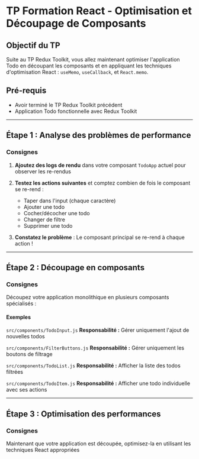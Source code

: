 # TP Formation React - Optimisation et Découpage de Composants

## Objectif du TP
Suite au TP Redux Toolkit, vous allez maintenant optimiser l'application Todo en découpant les composants et en appliquant les techniques d'optimisation React : `useMemo`, `useCallback`, et `React.memo`.

## Pré-requis
- Avoir terminé le TP Redux Toolkit précédent
- Application Todo fonctionnelle avec Redux Toolkit

---

## Étape 1 : Analyse des problèmes de performance

### Consignes
1. **Ajoutez des logs de rendu** dans votre composant `TodoApp` actuel pour observer les re-rendus
2. **Testez les actions suivantes** et comptez combien de fois le composant se re-rend :
   - Taper dans l'input (chaque caractère)
   - Ajouter une todo
   - Cocher/décocher une todo
   - Changer de filtre
   - Supprimer une todo

3. **Constatez le problème** : Le composant principal se re-rend à chaque action !

---

## Étape 2 : Découpage en composants 

### Consignes
Découpez votre application monolithique en plusieurs composants spécialisés :

#### Exemples
`src/components/TodoInput.js`
**Responsabilité :** Gérer uniquement l'ajout de nouvelles todos

`src/components/FilterButtons.js`
**Responsabilité :** Gérer uniquement les boutons de filtrage

`src/components/TodoList.js`
**Responsabilité :** Afficher la liste des todos filtrées

`src/components/TodoItem.js`
**Responsabilité :** Afficher une todo individuelle avec ses actions

--- 

## Étape 3 : Optimisation des performances 

### Consignes
Maintenant que votre application est découpée, optimisez-la en utilisant les techniques React appropriées 